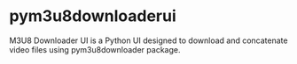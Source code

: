 # pym3u8downloaderui

M3U8 Downloader UI is a Python UI designed to download and concatenate video files using pym3u8downloader package.
